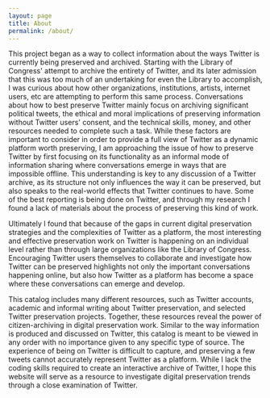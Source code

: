 ```yaml
---
layout: page
title: About
permalink: /about/
---
```

This project began as a way to collect information about the ways Twitter is currently being preserved and archived. Starting with the Library of Congress' attempt to archive the entirety of Twitter, and its later admission that this was too much of an undertaking for even the Library to accomplish, I was curious about how other organizations, institutions, artists, internet users, etc are attempting to perform this same process. Conversations about how to best preserve Twitter mainly focus on archiving significant political tweets, the ethical and moral implications of preserving information without Twitter users' consent, and the technical skills, money, and other resources needed to complete such a task. While these factors are important to consider in order to provide a full view of Twitter as a dynamic platform worth preserving, I am approaching the issue of how to preserve Twitter by first focusing on its functionality as an informal mode of information sharing where conversations emerge in ways that are impossible offline. This understanding is key to any discussion of a Twitter archive, as its structure not only influences the way it can be preserved, but also speaks to the real-world effects that Twitter continues to have. Some of the best reporting is being done on Twitter, and through my research I found a lack of materials about the process of preserving this kind of work.

Ultimately I found that because of the gaps in current digital preservation strategies and the complexities of Twitter as a platform, the most interesting and effective preservation work on Twitter is happening on an individual level rather than through large organizations like the Library of Congress. Encouraging Twitter users themselves to collaborate and investigate how Twitter can be preserved highlights not only the important conversations happening online, but also how Twitter as a platform has become a space where these conversations can emerge and develop.

This catalog includes many different resources, such as Twitter accounts, academic and informal writing about Twitter preservation, and selected Twitter preservation projects. Together, these resources reveal the power of citizen-archiving in digital preservation work. Similar to the way information is produced and discussed on Twitter, this catalog is meant to be viewed in any order with no importance given to any specific type of source. The experience of being on Twitter is difficult to capture, and preserving a few tweets cannot accurately represent Twitter as a platform. While I lack the coding skills required to create an interactive archive of Twitter, I hope this website will serve as a resource to investigate digital preservation trends through a close examination of Twitter.
